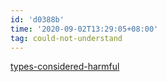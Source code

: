```yaml
---
id: 'd0388b'
time: '2020-09-02T13:29:05+08:00'
tag: could-not-understand
---
```

[types-considered-harmful](http://www.cis.upenn.edu/~bcpierce/papers/harmful-mfps.pdf)
